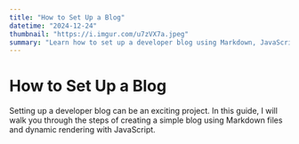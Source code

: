 ```yaml
---
title: "How to Set Up a Blog"
datetime: "2024-12-24"
thumbnail: "https://i.imgur.com/u7zVX7a.jpeg"
summary: "Learn how to set up a developer blog using Markdown, JavaScript, and a simple backend."
---
```


# How to Set Up a Blog

Setting up a developer blog can be an exciting project. In this guide, I will walk you through the steps of creating a simple blog using Markdown files and dynamic rendering with JavaScript.